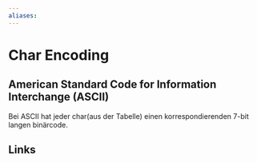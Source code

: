 ```yaml
---
aliases: 
---
```

# Char Encoding 
## American Standard Code for Information Interchange (ASCII)
Bei ASCII hat jeder char(aus der Tabelle) einen korrespondierenden 7-bit langen binärcode.

## Links